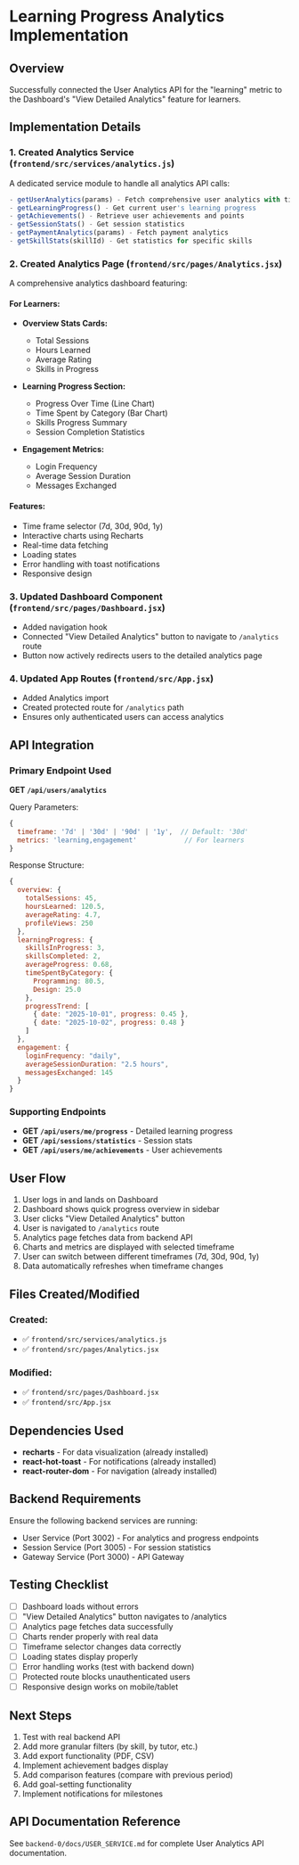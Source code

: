 # Learning Progress Analytics Implementation

## Overview
Successfully connected the User Analytics API for the "learning" metric to the Dashboard's "View Detailed Analytics" feature for learners.

## Implementation Details

### 1. Created Analytics Service (`frontend/src/services/analytics.js`)
A dedicated service module to handle all analytics API calls:

```javascript
- getUserAnalytics(params) - Fetch comprehensive user analytics with timeframe filters
- getLearningProgress() - Get current user's learning progress
- getAchievements() - Retrieve user achievements and points
- getSessionStats() - Get session statistics
- getPaymentAnalytics(params) - Fetch payment analytics
- getSkillStats(skillId) - Get statistics for specific skills
```

### 2. Created Analytics Page (`frontend/src/pages/Analytics.jsx`)
A comprehensive analytics dashboard featuring:

#### For Learners:
- **Overview Stats Cards:**
  - Total Sessions
  - Hours Learned
  - Average Rating
  - Skills in Progress

- **Learning Progress Section:**
  - Progress Over Time (Line Chart)
  - Time Spent by Category (Bar Chart)
  - Skills Progress Summary
  - Session Completion Statistics

- **Engagement Metrics:**
  - Login Frequency
  - Average Session Duration
  - Messages Exchanged

#### Features:
- Time frame selector (7d, 30d, 90d, 1y)
- Interactive charts using Recharts
- Real-time data fetching
- Loading states
- Error handling with toast notifications
- Responsive design

### 3. Updated Dashboard Component (`frontend/src/pages/Dashboard.jsx`)
- Added navigation hook
- Connected "View Detailed Analytics" button to navigate to `/analytics` route
- Button now actively redirects users to the detailed analytics page

### 4. Updated App Routes (`frontend/src/App.jsx`)
- Added Analytics import
- Created protected route for `/analytics` path
- Ensures only authenticated users can access analytics

## API Integration

### Primary Endpoint Used
**GET `/api/users/analytics`**

Query Parameters:
```javascript
{
  timeframe: '7d' | '30d' | '90d' | '1y',  // Default: '30d'
  metrics: 'learning,engagement'            // For learners
}
```

Response Structure:
```javascript
{
  overview: {
    totalSessions: 45,
    hoursLearned: 120.5,
    averageRating: 4.7,
    profileViews: 250
  },
  learningProgress: {
    skillsInProgress: 3,
    skillsCompleted: 2,
    averageProgress: 0.68,
    timeSpentByCategory: {
      Programming: 80.5,
      Design: 25.0
    },
    progressTrend: [
      { date: "2025-10-01", progress: 0.45 },
      { date: "2025-10-02", progress: 0.48 }
    ]
  },
  engagement: {
    loginFrequency: "daily",
    averageSessionDuration: "2.5 hours",
    messagesExchanged: 145
  }
}
```

### Supporting Endpoints
- **GET `/api/users/me/progress`** - Detailed learning progress
- **GET `/api/sessions/statistics`** - Session stats
- **GET `/api/users/me/achievements`** - User achievements

## User Flow

1. User logs in and lands on Dashboard
2. Dashboard shows quick progress overview in sidebar
3. User clicks "View Detailed Analytics" button
4. User is navigated to `/analytics` route
5. Analytics page fetches data from backend API
6. Charts and metrics are displayed with selected timeframe
7. User can switch between different timeframes (7d, 30d, 90d, 1y)
8. Data automatically refreshes when timeframe changes

## Files Created/Modified

### Created:
- ✅ `frontend/src/services/analytics.js`
- ✅ `frontend/src/pages/Analytics.jsx`

### Modified:
- ✅ `frontend/src/pages/Dashboard.jsx`
- ✅ `frontend/src/App.jsx`

## Dependencies Used
- **recharts** - For data visualization (already installed)
- **react-hot-toast** - For notifications (already installed)
- **react-router-dom** - For navigation (already installed)

## Backend Requirements
Ensure the following backend services are running:
- User Service (Port 3002) - For analytics and progress endpoints
- Session Service (Port 3005) - For session statistics
- Gateway Service (Port 3000) - API Gateway

## Testing Checklist
- [ ] Dashboard loads without errors
- [ ] "View Detailed Analytics" button navigates to /analytics
- [ ] Analytics page fetches data successfully
- [ ] Charts render properly with real data
- [ ] Timeframe selector changes data correctly
- [ ] Loading states display properly
- [ ] Error handling works (test with backend down)
- [ ] Protected route blocks unauthenticated users
- [ ] Responsive design works on mobile/tablet

## Next Steps
1. Test with real backend API
2. Add more granular filters (by skill, by tutor, etc.)
3. Add export functionality (PDF, CSV)
4. Implement achievement badges display
5. Add comparison features (compare with previous period)
6. Add goal-setting functionality
7. Implement notifications for milestones

## API Documentation Reference
See `backend-0/docs/USER_SERVICE.md` for complete User Analytics API documentation.
